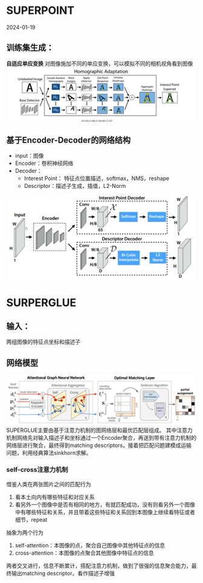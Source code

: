 # SUPERPOINT
2024-01-19


 ## 训练集生成：
 **自适应单应变换**
对图像施加不同的单应变换，可以模拟不同的相机视角看到图像
![enter description here](./images/1705628697513.png)


## 基于Encoder-Decoder的网络结构

- input：图像
- Encoder：卷积神经网络
- Decoder：
	- Interest Point： 特征点位置描述，softmax，NMS，reshape
	- Descriptor：描述子生成，插值，L2-Norm

![enter description here](./images/1705629033218.png)
# SURPERGLUE
## 输入：
两组图像的特征点坐标和描述子

## 网络模型

![enter description here](./images/1705629551904.png)
SUPERGLUE主要由基于注意力机制的图网络层和最优匹配层组成。
其中注意力机制网络先对输入描述子和坐标通过一个Encoder聚合，再送到带有注意力机制的网络层进行聚合，最终得到matching descriptors，接着把匹配问题建模成运输问题，利用经典算法sinkhorn求解。

### self-cross注意力机制
借鉴人类在两张图片之间的匹配行为
1. 看本土向内有哪些特征和对应关系
2. 看另外一个图像中是否有相同的地方，有就匹配成功，没有则看另外一个图像中有哪些特征和关系，并且带着这些特征和关系回到本图像上继续看特征或者细节，repeat

抽象为两个行为
1. self-attention：本图像的点，聚合自己图像中其他特征点的信息
2. cross-attention：本图像的点聚合其他图像中特征点的信息

两者交叉进行，信息不断累计，搭配注意力机制，做到了很强的信息聚合能力，最终输出matching descriptor。看作描述子增强
